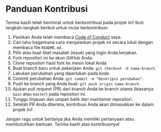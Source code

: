 # Panduan Kontribusi

Terima kasih telah berminat untuk berkontribusi pada projek ini! Ikuti langkah-langkah berikut untuk mulai berkontribusi:

1. Pastikan Anda telah membaca [Code of Conduct](CODE_OF_CONDUCT.md) saya.
2. Cari tahu bagaimana cara menjalankan projek ini secara lokal dengan membaca file `README.md`.
3. Pilih atau buat tiket masalah (issue) yang ingin Anda kerjakan.
4. Fork repositori ini ke akun GitHub Anda.
5. Clone repositori hasil fork ke mesin lokal Anda.
6. Buat branch baru untuk pekerjaan Anda: `git checkout -b nama-branch`.
7. Lakukan perubahan yang diperlukan pada kode.
8. Commit perubahan Anda: `git commit -m "Deskripsi perubahan"`.
9. Push ke branch yang Anda buat: `git push origin nama-branch`.
10. Ajukan pull request (PR) dari branch Anda ke branch utama (biasanya `main` atau `master`) pada repositori ini.
11. Tunggu tinjauan dan umpan balik dari maintainer repositori.
12. Setelah PR Anda diterima, kontribusi Anda akan dimasukkan ke dalam projek ini!

Jangan ragu untuk bertanya jika Anda memiliki pertanyaan atau membutuhkan bantuan. Terima kasih atas kontribusinya!